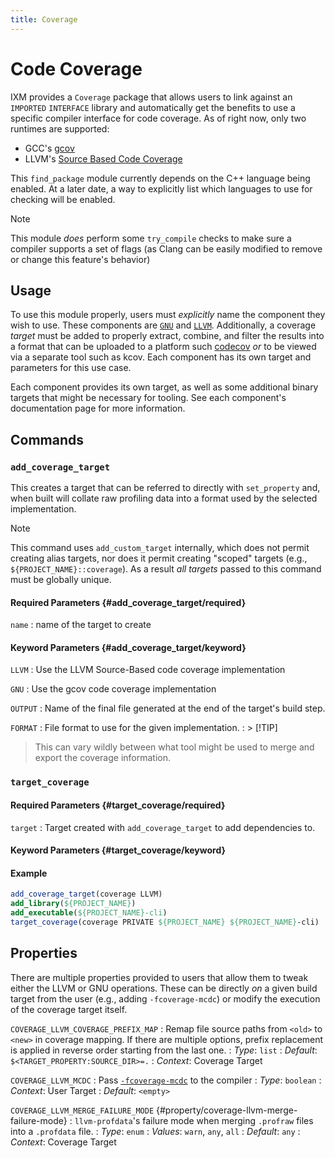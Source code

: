 ```yaml
---
title: Coverage
---
```


# Code Coverage

IXM provides a `Coverage` package that allows users to link against an
`IMPORTED` `INTERFACE` library and automatically get the benefits to use a
specific compiler interface for code coverage. As of right now, only two
runtimes are supported:

 - GCC's [gcov][1]
 - LLVM's [Source Based Code Coverage][2]

This `find_package` module currently depends on the C++ language being enabled.
At a later date, a way to explicitly list which languages to use for checking
will be enabled.

> [!NOTE]
This module *does* perform some `try_compile` checks to make sure a compiler
supports a set of flags (as Clang can be easily modified to remove or change
this feature's behavior)

## Usage

To use this module properly, users must *explicitly* name the component they
wish to use. These components are [`GNU`](./gnu.md) and [`LLVM`](./llvm.md).
Additionally, a coverage *target* must be added to properly extract, combine,
and filter the results into a format that can be uploaded to a platform such
[codecov](https://codecov.io) *or* to be viewed via a separate tool such as
kcov. Each component has its own target and parameters for this use case.

Each component provides its own target, as well as some additional binary
targets that might be necessary for tooling. See each component's documentation
page for more information.

## Commands

### `add_coverage_target`

This creates a target that can be referred to directly with `set_property` and,
when built will collate raw profiling data into a format used by the selected
implementation.

> [!NOTE]
> This command uses `add_custom_target` internally, which does not permit
> creating alias targets, nor does it permit creating "scoped" targets (e.g.,
> `${PROJECT_NAME}::coverage`). As a result *all targets* passed to this
> command must be globally unique.

#### Required Parameters {#add_coverage_target/required}

`name`
: name of the target to create

#### Keyword Parameters {#add_coverage_target/keyword}

`LLVM`
: Use the LLVM Source-Based code coverage implementation

`GNU`
: Use the gcov code coverage implementation

`OUTPUT`
: Name of the final file generated at the end of the target's build step.

`FORMAT`
: File format to use for the given implementation.
: > [!TIP]
  > This can vary wildly between what tool might be used to merge and export
  > the coverage information.

### `target_coverage`

#### Required Parameters {#target_coverage/required}

`target`
: Target created with `add_coverage_target` to add dependencies to.

#### Keyword Parameters {#target_coverage/keyword}

#### Example

```cmake
add_coverage_target(coverage LLVM)
add_library(${PROJECT_NAME})
add_executable(${PROJECT_NAME}-cli)
target_coverage(coverage PRIVATE ${PROJECT_NAME} ${PROJECT_NAME}-cli)
```

## Properties

There are multiple properties provided to users that allow them to tweak either
the LLVM or GNU operations. These can be directly *on* a given build target
from the user (e.g., adding `-fcoverage-mcdc`) or modify the execution of the
coverage target itself.

`COVERAGE_LLVM_COVERAGE_PREFIX_MAP`
: Remap file source paths from `<old>` to `<new>` in coverage mapping. If there
  are multiple options, prefix replacement is applied in reverse order starting
  from the last one.
: *Type*: `list`
: *Default*: `$<TARGET_PROPERTY:SOURCE_DIR>=.`
: *Context*: Coverage Target

`COVERAGE_LLVM_MCDC`
: Pass [`-fcoverage-mcdc`][mcdc] to the compiler
: *Type*: `boolean`
: *Context*: User Target
: *Default*: `<empty>`

`COVERAGE_LLVM_MERGE_FAILURE_MODE` {#property/coverage-llvm-merge-failure-mode}
: `llvm-profdata`'s failure mode when merging `.profraw` files into a
  `.profdata` file.
: *Type*: `enum`
: *Values*: `warn`, `any`, `all`
: *Default*: `any`
: *Context*: Coverage Target



[1]: https://gcc.gnu.org/onlinedocs/gcc/Gcov-Intro.html
[2]: https://clang.llvm.org/docs/SourceBasedCodeCoverage.html

[mcdc]: https://clang.llvm.org/docs/SourceBasedCodeCoverage.html#mc-dc-instrumentation
